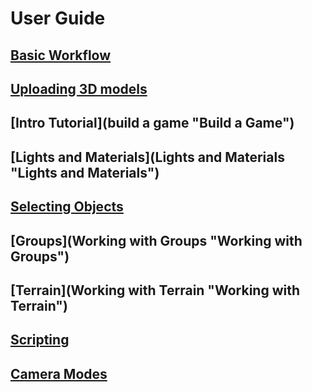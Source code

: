 # User Guide

## [Basic Workflow](Using-The-Editor "Basic Workflow")
## [Uploading 3D models](Assets "Uploading 3D Models")
## [Intro Tutorial](build a game "Build a Game")
## [Lights and Materials](Lights and Materials "Lights and Materials")
## [Selecting Objects](Selecting-Objects "Selecting Objects")
## [Groups](Working with Groups "Working with Groups")
## [Terrain](Working with Terrain "Working with Terrain")
## [Scripting](../Scripting/scripting/ScriptingIntro "Scripting")
## [Camera Modes](CameraModes "Camera Modes")





